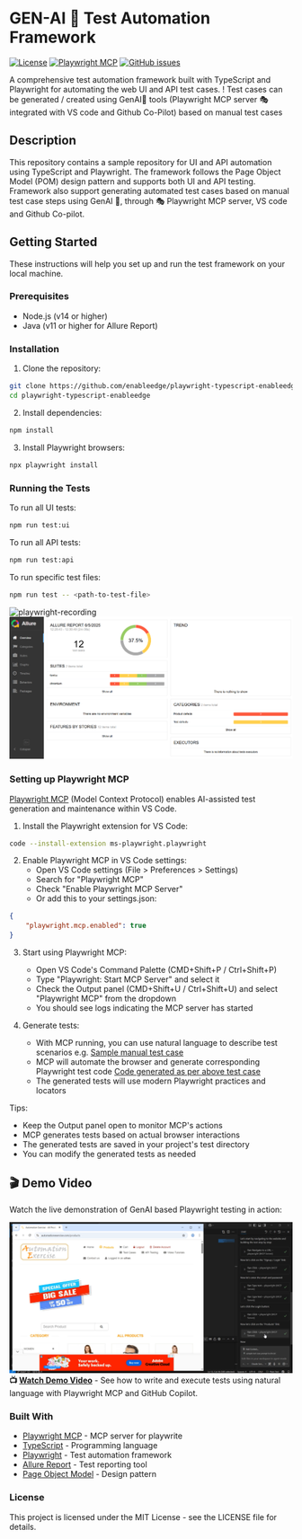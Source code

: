 # GEN-AI 🤖 Test Automation Framework

[![License](https://img.shields.io/github/license/enableedge/playwright-typescript-enableedge?style=for-the-badge)](https://github.com/enableedge/playwright-typescript-enableedge)
[![Playwright MCP](https://img.shields.io/badge/Playwright-MCP-green.svg)](https://github.com/microsoft/playwright-mcp)
[![GitHub issues](https://img.shields.io/github/issues/enableedge/playwright-typescript-enableedge?style=for-the-badge)](https://github.com/enableedge/playwright-typescript-enableedge/issues)


A comprehensive test automation framework built with TypeScript and Playwright for automating the web UI and API test cases. !
Test cases can be generated / created using GenAI🤖 tools (Playwright MCP server 🎭 integrated with VS code and Github Co-Pilot) based on manual test cases

## Description

This repository contains a sample repository for UI and API automation using TypeScript and Playwright. The framework follows the Page Object Model (POM) design pattern and supports both UI and API testing.
Framework also support generating automated test cases based on manual test case steps using GenAI 🤖, through  🎭 Playwright MCP server, VS code and Github Co-pilot.

## Getting Started

These instructions will help you set up and run the test framework on your local machine.

### Prerequisites

- Node.js (v14 or higher)
- Java (v11 or higher for Allure Report)

### Installation

1. Clone the repository:
```bash
git clone https://github.com/enableedge/playwright-typescript-enableedge.git
cd playwright-typescript-enableedge
```

2. Install dependencies:
```bash
npm install
```

3. Install Playwright browsers:
```bash
npx playwright install
```

### Running the Tests

To run all UI tests:
```bash
npm run test:ui
```

To run all API tests:
```bash
npm run test:api
```

To run specific test files:
```bash
npm run test -- <path-to-test-file>
```
![playwright-recording](./docs/playwright_recording.gif)
![allure-report](./docs/allure-report-pw.png)



### Setting up Playwright MCP

[Playwright MCP](https://github.com/microsoft/playwright-mcp) (Model Context Protocol) enables AI-assisted test generation and maintenance within VS Code.

1. Install the Playwright extension for VS Code:
```bash
code --install-extension ms-playwright.playwright
```

2. Enable Playwright MCP in VS Code settings:
   - Open VS Code settings (File > Preferences > Settings)
   - Search for "Playwright MCP"
   - Check "Enable Playwright MCP Server"
   - Or add this to your settings.json:
```json
{
    "playwright.mcp.enabled": true
}
```

3. Start using Playwright MCP:
   - Open VS Code's Command Palette (CMD+Shift+P / Ctrl+Shift+P)
   - Type "Playwright: Start MCP Server" and select it
   - Check the Output panel (CMD+Shift+U / Ctrl+Shift+U) and select "Playwright MCP" from the dropdown
   - You should see logs indicating the MCP server has started

4. Generate tests:
   - With MCP running, you can use natural language to describe test scenarios e.g. [Sample manual test case ](https://github.com/enableedge/playwright-typescript-enableedge/blob/main/docs/mcp-ai/sample%20test%20case%20prompt%20to%20llm.txt) 
   - MCP will automate the browser and generate corresponding Playwright test code [Code generated as per above test case](https://github.com/enableedge/playwright-typescript-enableedge/blob/main/tests/ui/order_placement.spec.ts)
   - The generated tests will use modern Playwright practices and locators

Tips:
- Keep the Output panel open to monitor MCP's actions
- MCP generates tests based on actual browser interactions
- The generated tests are saved in your project's test directory
- You can modify the generated tests as needed

## 🎬 Demo Video
Watch the live demonstration of GenAI based Playwright testing in action:

[![GenAI Playwright Testing Demo](/docs/mcp-ai/MCP_Playwright_execution.png)](/docs/mcp-ai/MCP_Playwright_recording_no_mic.mp4)
**📺 [Watch Demo Video](https://github.com/enableedge/playwright-typescript-enableedge/blob/main/docs/mcp-ai/MCP_Playwright_recording_no_mic.mp4)** - See how to write and execute tests using natural language with Playwright MCP and GitHub Copilot.


### Built With
- [Playwright MCP](https://github.com/microsoft/playwright-mcp) - MCP server for playwrite
- [TypeScript](https://www.typescriptlang.org/) - Programming language
- [Playwright](https://playwright.dev/) - Test automation framework
- [Allure Report](https://docs.qameta.io/allure/) - Test reporting tool
- [Page Object Model](https://martinfowler.com/bliki/PageObject.html) - Design pattern

### License

This project is licensed under the MIT License - see the LICENSE file for details.

